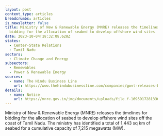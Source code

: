 ```yaml
---
layout: post
content_type: articles
breadcrumbs: articles
is_newsletter: false
title: Ministry of New & Renewable Energy (MNRE) releases the timelines for
  bidding for the allocation of seabed to develop offshore wind sites
date: 2023-10-04T18:32:08.628Z
states:
  - Center-State Relations
  - Tamil Nadu
sectors:
  - Climate Change and Energy
subsectors:
  - Renewables
  - Power & Renewable Energy
sources:
  - name: The Hindu Business Line
    url: https://www.thehindubusinessline.com/companies/govt-releases-bids-timelines-for-developing-offshore-wind-energy-in-tamil-nadu-in-fy24-fy25/article67357932.ece
details:
  - name: Notice
    url: https://mnre.gov.in/img/documents/uploads/file_f-1695917281336.pdf
---
```

Ministry of New & Renewable Energy (MNRE) releases the timelines for bidding for the allocation of seabed to develop offshore wind sites off the coast of Tamil Nadu. The ministry has identified a total of 1,443 sq km of seabed for a cumulative capacity of 7,215 megawatts (MW).
